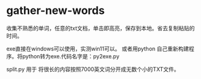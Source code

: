 # gather-new-words
收集不熟悉的单词，任意的txt文档，单击即高亮，保存到本地。省去复制粘贴的时间。

exe直接在windows可以使用，实测win11可以。
或者用python 自己重新构建程序。将python转为exe.代码名字是：py2exe.py


split.py 用于 将很长的内容按照7000英文词分开成无数个小的TXT文件。
